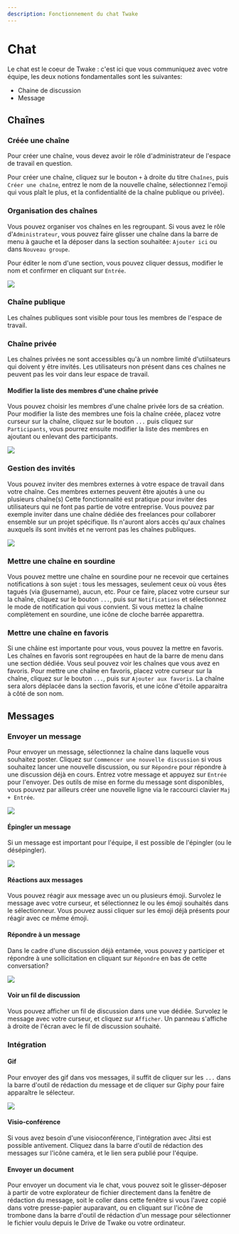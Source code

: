 ```yaml
---
description: Fonctionnement du chat Twake
---
```


# Chat

Le chat est le coeur de Twake : c'est ici que vous communiquez avec votre équipe, les deux notions fondamentalles sont les suivantes:
- Chaine de discussion
- Message


## Chaînes

### Créée une chaîne

Pour créer une chaîne, vous devez avoir le rôle d'administrateur de l'espace de travail en question.

Pour créer une chaîne, cliquez sur le bouton `+` à droite du titre `Chaînes`, puis `Créer une chaîne`, entrez le nom de la nouvelle chaîne, sélectionnez l'emoji qui vous plaît le plus, et la confidentialité de la chaîne publique ou privée).

### Organisation des chaînes

Vous pouvez organiser vos chaînes en les regroupant. Si vous avez le rôle d'`Administrateur`, vous pouvez faire glisser une chaîne dans la barre de menu à gauche et la déposer dans la section souhaitée: `Ajouter ici` ou dans `Nouveau groupe`.

Pour éditer le nom d'une section, vous pouvez cliquer dessus, modifier le nom et confirmer en cliquant sur `Entrée`.

![](../../assets/channel-move.gif)

### Chaîne publique

Les chaînes publiques sont visible pour tous les membres de l'espace de travail.

### Chaîne privée

Les chaînes privées ne sont accessibles qu'à un nombre limité d'utiilsateurs qui doivent y être invités. Les utilisateurs non présent dans ces chaînes ne peuvent pas les voir dans leur espace de travail.

#### Modifier la liste des membres d'une chaîne privée

Vous pouvez choisir les membres d'une chaîne privée lors de sa création. Pour modifier la liste des membres une fois la chaîne créée, placez votre curseur sur la chaîne, cliquez sur le bouton `...` puis cliquez sur `Participants`, vous pourrez ensuite modifier la liste des membres en ajoutant ou enlevant des participants.

![](../../assets/private-channel-member.gif)

### Gestion des invités

Vous pouvez inviter des membres externes à votre espace de travail dans votre chaîne. Ces membres externes peuvent être ajoutés à une ou plusieurs chaîne\(s\)
Cette fonctionnalité est pratique pour inviter des utilisateurs qui ne font pas partie de votre entreprise. Vous pouvez par exemple inviter dans une chaîne dédiée des freelances pour collaborer ensemble sur un projet spécifique. Ils n'auront alors accès qu'aux chaînes auxquels ils sont invités et ne verront pas les chaînes publiques.

![](../../assets/externalmember.gif)

### Mettre une chaîne en sourdine

Vous pouvez mettre une chaîne en sourdine pour ne recevoir que certaines  notifications à son sujet : tous les messages, seulement ceux où vous êtes tagués \(via @username\), aucun, etc.
Pour ce faire, placez votre curseur sur la chaîne, cliquez sur le bouton `...`, puis sur `Notifications` et sélectionnez le mode de notification qui vous convient. Si vous mettez la chaîne complètement en sourdine, une icône de cloche barrée apparettra.

### Mettre une chaîne en favoris

Si une châine est importante pour vous, vous pouvez la mettre en favoris. Les chaînes en favoris sont regroupées en haut de la barre de menu dans une section dédiée.
Vous seul pouvez voir les chaînes que vous avez en favoris.
Pour mettre une chaîne en favoris, placez votre curseur sur la chaîne, cliquez sur le bouton `...`, puis sur `Ajouter aux favoris`. La chaîne sera alors déplacée dans la section favoris, et une icône d'étoile apparaitra à côté de son nom.




## Messages

### Envoyer un message

Pour envoyer un message, sélectionnez la chaîne dans laquelle vous souhaitez poster. Cliquez sur `Commencer une nouvelle discussion` si vous souhaitez lancer une nouvelle discussion, ou sur `Répondre` pour répondre à une discussion déjà en cours. Entrez votre message et appuyez sur `Entrée` pour l'envoyer.
Des outils de mise en forme du message sont disponibles, vous pouvez par ailleurs créer une nouvelle ligne via le raccourci clavier `Maj + Entrée`.

![](../../assets/sendmessage.gif)

#### Épingler un message

Si un message est important pour l'équipe, il est possible de l'épingler \(ou le désépingler\).

![](../../assets/pinmessage.gif)

#### Réactions aux messages

Vous pouvez réagir aux message avec un ou plusieurs émoji. Survolez le message avec votre curseur, et sélectionnez le ou les émoji souhaités dans le sélectionneur. Vous pouvez aussi cliquer sur les émoji déjà présents pour réagir avec ce même émoji.

#### Répondre à un message

Dans le cadre d'une discussion déjà entamée, vous pouvez y participer et répondre à une sollicitation en cliquant sur `Répondre` en bas de cette conversation?

![](../../assets/responsemessage.gif)


#### Voir un fil de discussion

Vous pouvez afficher un fil de discussion dans une vue dédiée. Survolez le message avec votre curseur, et cliquez sur `Afficher`. Un panneau s'affiche à droite de l'écran avec le fil de discussion souhaité.

### Intégration

#### Gif 

Pour envoyer des gif dans vos messages, il suffit de cliquer sur les `...` dans la barre d'outil de rédaction du message et de cliquer sur Giphy pour faire apparaître le sélecteur.

![](../../assets/giffy.gif)

#### Visio-conférence

Si vous avez besoin d'une visioconférence, l'intégration avec Jitsi est possible antivement. Cliquez dans la barre d'outil de rédaction des messages sur l'icône caméra, et le lien sera publié pour l'équipe.


#### Envoyer un document

Pour envoyer un document via le chat, vous pouvez soit le glisser-déposer à partir de votre explorateur de fichier directement dans la fenêtre de rédaction du message, soit le coller dans cette fenêtre si vous l'avez copié dans votre presse-papier auparavant, ou en cliquant sur l'icône de trombone dans la barre d'outil de rédaction d'un message pour sélectionner le fichier voulu depuis le Drive de Twake ou votre ordinateur.


